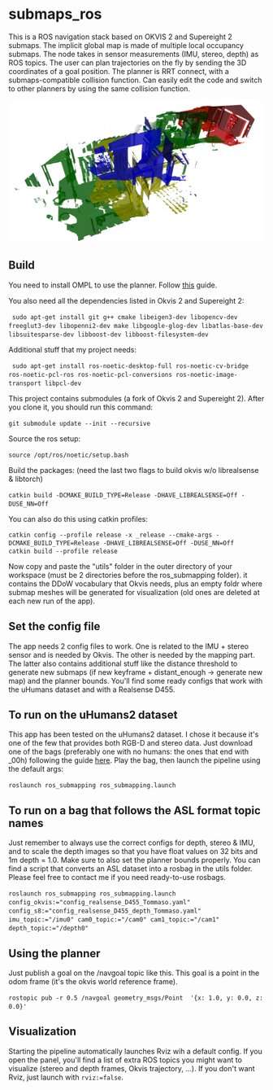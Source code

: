 # submaps_ros

This is a ROS navigation stack based on OKVIS 2 and Supereight 2 submaps. The implicit global map is made of multiple local occupancy submaps. The node takes in sensor measurements (IMU, stereo, depth) as ROS topics. The user can plan trajectories on the fly by sending the 3D coordinates of a goal position. The planner is RRT connect, with a submaps-compatible collision function. Can easily edit the code and switch to other planners by using the same collision function.

![This is an image](/imgs/cool_pic.png)

## Build

You need to install OMPL to use the planner. Follow [this](https://ompl.kavrakilab.org/installation.html) guide.

You also need all the dependencies listed in Okvis 2 and Supereight 2:

`` sudo apt-get install git g++ cmake libeigen3-dev libopencv-dev freeglut3-dev libopenni2-dev make libgoogle-glog-dev libatlas-base-dev libsuitesparse-dev libboost-dev libboost-filesystem-dev``

Additional stuff that my project needs:

`` sudo apt-get install ros-noetic-desktop-full ros-noetic-cv-bridge ros-noetic-pcl-ros ros-noetic-pcl-conversions ros-noetic-image-transport libpcl-dev``

This project contains submodules (a fork of Okvis 2 and Supereight 2). After you clone it, you should run this command:

`` git submodule update --init --recursive ``

Source the ros setup:

`` source /opt/ros/noetic/setup.bash ``

Build the packages: (need the last two flags to build okvis w/o librealsense & libtorch)

`` catkin build -DCMAKE_BUILD_TYPE=Release -DHAVE_LIBREALSENSE=Off -DUSE_NN=Off ``

You can also do this using catkin profiles:

```
catkin config --profile release -x _release --cmake-args -DCMAKE_BUILD_TYPE=Release -DHAVE_LIBREALSENSE=Off -DUSE_NN=Off
catkin build --profile release
```

Now copy and paste the "utils" folder in the outer directory of your workspace (must be 2 directories before the ros_submapping folder). it contains the DDoW vocabulary that Okvis needs, plus an empty foldr where submap meshes will be generated for visualization (old ones are deleted at each new run of the app).

## Set the config file

The app needs 2 config files to work. One is related to the IMU + stereo sensor and is needed by Okvis. The other is needed by the mapping part. The latter also contains additional stuff like the distance threshold to generate new submaps (if new keyframe + distant_enough -> generate new map) and the planner bounds. You'll find some ready configs that work with the uHumans dataset and with a Realsense D455.

## To run on the uHumans2 dataset

This app has been tested on the uHumans2 dataset. I chose it because it's one of the few that provides both RGB-D and stereo data. Just download one of the bags (preferably one with no humans: the ones that end with _00h) following the guide [here](http://web.mit.edu/sparklab/datasets/uHumans2/). Play the bag, then launch the pipeline using the default args:

`` roslaunch ros_submapping ros_submapping.launch ``

## To run on a bag that follows the ASL format topic names

Just remember to always use the correct configs for depth, stereo & IMU, and to scale the depth images so that you have float values on 32 bits and 1m depth = 1.0. Make sure to also set the planner bounds properly.
You can find a script that converts an ASL dataset into a rosbag in the utils folder. Please feel free to contact me if you need ready-to-use rosbags.

`` roslaunch ros_submapping ros_submapping.launch config_okvis:="config_realsense_D455_Tommaso.yaml" config_s8:="config_realsense_D455_depth_Tommaso.yaml" imu_topic:="/imu0" cam0_topic:="/cam0" cam1_topic:="/cam1" depth_topic:="/depth0" ``

## Using the planner

Just publish a goal on the /navgoal topic like this.
This goal is a point in the odom frame (it's the okvis world reference frame).

`` rostopic pub -r 0.5 /navgoal geometry_msgs/Point  '{x: 1.0, y: 0.0, z: 0.0}' ``

## Visualization

Starting the pipeline automatically launches Rviz wih a default config. If you open the panel, you'll find a list of extra ROS topics you might want to visualize (stereo and depth frames, Okvis trajectory, ...).
If you don't want Rviz, just launch with `` rviz:=false ``.
 
